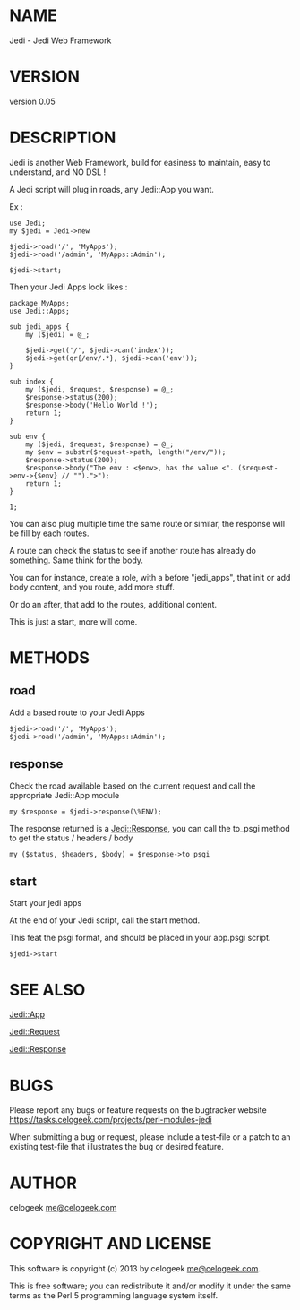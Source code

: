 # NAME

Jedi - Jedi Web Framework

# VERSION

version 0.05

# DESCRIPTION

Jedi is another Web Framework, build for easiness to maintain, easy to understand, and NO DSL !

A Jedi script will plug in roads, any Jedi::App you want.

Ex :

    use Jedi;
    my $jedi = Jedi->new

    $jedi->road('/', 'MyApps');
    $jedi->road('/admin', 'MyApps::Admin');

    $jedi->start;

Then your Jedi Apps look likes :

	package MyApps;
	use Jedi::Apps;

	sub jedi_apps {
		my ($jedi) = @_;

		$jedi->get('/', $jedi->can('index'));
		$jedi->get(qr{/env/.*}, $jedi->can('env'));
	}

	sub index {
		my ($jedi, $request, $response) = @_;
		$response->status(200);
		$response->body('Hello World !');
		return 1;
	}

	sub env {
		my ($jedi, $request, $response) = @_;
		my $env = substr($request->path, length("/env/"));
		$response->status(200);
		$response->body("The env : <$env>, has the value <". ($request->env->{$env} // "").">");
		return 1;
	}

	1;

You can also plug multiple time the same route or similar, the response will be fill by each routes.

A route can check the status to see if another route has already do something. Same think for the body.

You can for instance, create a role, with a before "jedi\_apps", that init or add body content, and you route, add more stuff.

Or do an after, that add to the routes, additional content.

This is just a start, more will come.

# METHODS

## road

Add a based route to your Jedi Apps

	$jedi->road('/', 'MyApps');
	$jedi->road('/admin', 'MyApps::Admin');

## response

Check the road available based on the current request and call the appropriate Jedi::App module

	my $response = $jedi->response(\%ENV);

The response returned is a [Jedi::Response](http://search.cpan.org/perldoc?Jedi::Response), you can call the to\_psgi method to get the status / headers / body

	my ($status, $headers, $body) = $response->to_psgi

## start

Start your jedi apps

At the end of your Jedi script, call the start method.

This feat the psgi format, and should be placed in your app.psgi script.

	$jedi->start

# SEE ALSO

[Jedi::App](http://search.cpan.org/perldoc?Jedi::App)

[Jedi::Request](http://search.cpan.org/perldoc?Jedi::Request)

[Jedi::Response](http://search.cpan.org/perldoc?Jedi::Response)

# BUGS

Please report any bugs or feature requests on the bugtracker website
https://tasks.celogeek.com/projects/perl-modules-jedi

When submitting a bug or request, please include a test-file or a
patch to an existing test-file that illustrates the bug or desired
feature.

# AUTHOR

celogeek <me@celogeek.com>

# COPYRIGHT AND LICENSE

This software is copyright (c) 2013 by celogeek <me@celogeek.com>.

This is free software; you can redistribute it and/or modify it under
the same terms as the Perl 5 programming language system itself.
